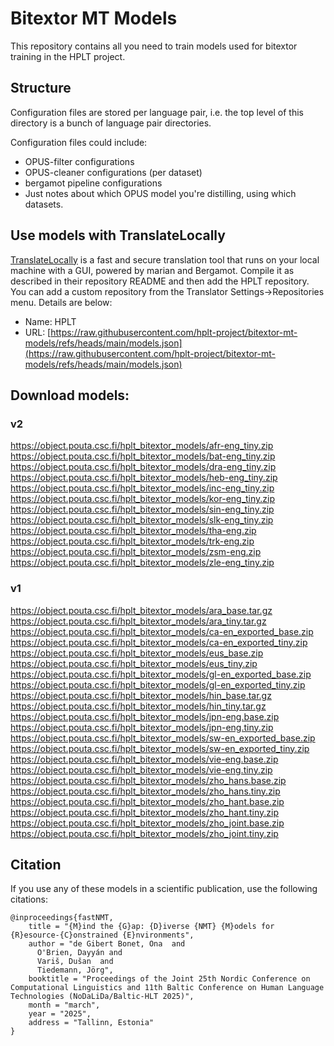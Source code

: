# Bitextor MT Models

This repository contains all you need to train models used for bitextor
training in the HPLT project.

## Structure
Configuration files are stored per language pair, i.e. the top level of this directory is a bunch of language pair directories.

Configuration files could include:

- OPUS-filter configurations
- OPUS-cleaner configurations (per dataset)
- bergamot pipeline configurations
- Just notes about which OPUS model you're distilling, using which datasets.

## Use models with TranslateLocally
[TranslateLocally](https://github.com/XapaJIaMnu/translateLocally) is a fast and secure translation tool that runs on your local machine with a GUI, powered by marian and Bergamot. Compile it as described in their repository README and then add the HPLT repository. You can add a custom repository from the Translator Settings->Repositories menu. Details are below:
- Name: HPLT
- URL: [https://raw.githubusercontent.com/hplt-project/bitextor-mt-models/refs/heads/main/models.json](https://raw.githubusercontent.com/hplt-project/bitextor-mt-models/refs/heads/main/models.json)

## Download models:
### v2
https://object.pouta.csc.fi/hplt_bitextor_models/afr-eng_tiny.zip \
https://object.pouta.csc.fi/hplt_bitextor_models/bat-eng_tiny.zip \
https://object.pouta.csc.fi/hplt_bitextor_models/dra-eng_tiny.zip \
https://object.pouta.csc.fi/hplt_bitextor_models/heb-eng_tiny.zip \
https://object.pouta.csc.fi/hplt_bitextor_models/inc-eng_tiny.zip \
https://object.pouta.csc.fi/hplt_bitextor_models/kor-eng_tiny.zip \
https://object.pouta.csc.fi/hplt_bitextor_models/sin-eng_tiny.zip \
https://object.pouta.csc.fi/hplt_bitextor_models/slk-eng_tiny.zip \
https://object.pouta.csc.fi/hplt_bitextor_models/tha-eng.zip \
https://object.pouta.csc.fi/hplt_bitextor_models/trk-eng.zip \
https://object.pouta.csc.fi/hplt_bitextor_models/zsm-eng.zip \
https://object.pouta.csc.fi/hplt_bitextor_models/zle-eng_tiny.zip

### v1
https://object.pouta.csc.fi/hplt_bitextor_models/ara_base.tar.gz \
https://object.pouta.csc.fi/hplt_bitextor_models/ara_tiny.tar.gz \
https://object.pouta.csc.fi/hplt_bitextor_models/ca-en_exported_base.zip \
https://object.pouta.csc.fi/hplt_bitextor_models/ca-en_exported_tiny.zip \
https://object.pouta.csc.fi/hplt_bitextor_models/eus_base.zip \
https://object.pouta.csc.fi/hplt_bitextor_models/eus_tiny.zip \
https://object.pouta.csc.fi/hplt_bitextor_models/gl-en_exported_base.zip \
https://object.pouta.csc.fi/hplt_bitextor_models/gl-en_exported_tiny.zip \
https://object.pouta.csc.fi/hplt_bitextor_models/hin_base.tar.gz \
https://object.pouta.csc.fi/hplt_bitextor_models/hin_tiny.tar.gz \
https://object.pouta.csc.fi/hplt_bitextor_models/jpn-eng.base.zip \
https://object.pouta.csc.fi/hplt_bitextor_models/jpn-eng.tiny.zip \
https://object.pouta.csc.fi/hplt_bitextor_models/sw-en_exported_base.zip \
https://object.pouta.csc.fi/hplt_bitextor_models/sw-en_exported_tiny.zip \
https://object.pouta.csc.fi/hplt_bitextor_models/vie-eng.base.zip \
https://object.pouta.csc.fi/hplt_bitextor_models/vie-eng.tiny.zip \
https://object.pouta.csc.fi/hplt_bitextor_models/zho_hans.base.zip \
https://object.pouta.csc.fi/hplt_bitextor_models/zho_hans.tiny.zip \
https://object.pouta.csc.fi/hplt_bitextor_models/zho_hant.base.zip \
https://object.pouta.csc.fi/hplt_bitextor_models/zho_hant.tiny.zip \
https://object.pouta.csc.fi/hplt_bitextor_models/zho_joint.base.zip \
https://object.pouta.csc.fi/hplt_bitextor_models/zho_joint.tiny.zip

## Citation

If you use any of these models in a scientific publication, use the following citations:

```
@inproceedings{fastNMT,
    title = "{M}ind the {G}ap: {D}iverse {NMT} {M}odels for {R}esource-{C}onstrained {E}nvironments",
    author = "de Gibert Bonet, Ona  and
      O'Brien, Dayyán and
      Variš, Dušan  and
      Tiedemann, Jörg",
    booktitle = "Proceedings of the Joint 25th Nordic Conference on Computational Linguistics and 11th Baltic Conference on Human Language Technologies (NoDaLiDa/Baltic-HLT 2025)",
    month = "march",
    year = "2025",
    address = "Tallinn, Estonia"
}
```
